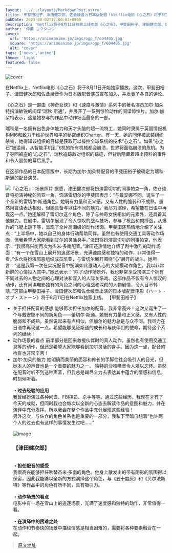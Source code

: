 ```yaml
---
layout: '../../layouts/MarkdownPost.astro'
title: '甲斐田裕子、津田健次郎、佐倉綾音为日本版配音！Netflix电影《心之石》将于8月11日独家上线'
pubDate: 2023-08-02T17:00:03+0900
description: 'Netflix将于8月11日独家上线电影《心之石》。甲斐田裕子、津田健次郎、佐倉綾音将为该片的日本版配音，并发表了各自的评论。'
author: '仲瀬 コウタロウ'
cover:
  url: 'https://animeanime.jp/imgs/ogp_f/604405.jpg'
  square: 'https://animeanime.jp/imgs/ogp_f/604405.jpg'
  alt: "cover"
tags: ['news','anime']
theme: 'light'
featured: false
---
```


![cover](https://animeanime.jp/imgs/ogp_f/604405.jpg)

在Netflix上，Netflix电影《心之石》将于8月11日开始独家播放。这次，甲斐田裕子、津田健次郎和佐倉綾音作为日本版配音演员宣布加入，并发表了各自的评论。

《心之石》是一部由《神奇女侠》和《速度与激情》系列中的著名演员加尔·加朵特扮演敏锐的间谍“瑞秋·斯通”，并展开了一系列惊险动作的间谍惊悚片。加尔·加朵特表示，这是她参与的作品中动作场面最多的一部。

瑞秋是一名拥有出色身体能力和天才头脑的超一流特工，她同时隶属于英国情报机构MI6和致力于维护世界和平的秘密组织Charter。有一天，她的同伴被武装组织杀害，她得知该组织的目标是获取可以操控全球系统的技术“心之石”。如果“心之石”被滥用，从智能手机到飞机的所有机械都会崩溃，世界将面临崩溃的危机。为了夺回被盗的“心之石”，瑞秋追踪敌对组织的踪迹，但背后隐藏着超出预料的事件和令人震惊的幕后黑手。

在这部作品的日本配音版中，长期为加尔·加朵特配音的甲斐田裕子被确定为瑞秋·斯通的配音演员。

![『心之石』：场景照片](https://animeanime.jp/imgs/zoom/604404.jpg)
据悉，津田健次郎将扮演雷切尔的同事帕克一角，佐仓绫音将扮演神秘的凯亚一角。饰演雷切尔的甲斐田表示：“与戴安娜不同，诞生了一个全新的雷切尔·斯通角色。她既有力量和正义感，又有人性的脆弱和不成熟。虽然用言语表达相似，但她具备与以往不同的魅力。我尽力演绎，希望能在日语中再现这一点。”她还解释了雷切尔这个角色，除了与神奇女侠相似的元素外，还具备其他魅力。在剧中，雷切尔展现了令人惊叹的战斗技巧，参与了枪战和肉搏战，从爆炸的飞艇上跳下等，呈现了全片高潮级的动作场面。甲斐田还热情地介绍了关注点：“上半场中，她以自己的身体行动帮助同伴。虽然也有使用交通工具等动作场面，但我希望大家能看到甘尔的灵活身手。”津田将扮演雷切尔的同事帕克，他表示：“我很高兴能再次为杰米·多南配音。”津田还热情地介绍了剧中激烈的动作场面：“有一个在雪山上展开的追逐场景，充满速度感和独特的动作，非常值得一看。”佐仓将扮演邪恶组织成员凯亚，与雷切尔展开围绕“心”展开的战斗。她坦言：“这是我第一次在实况配音中扮演如此激动人心的大规模动作角色，我以非常新鲜的心情投入其中。”她还表示：“除了动作场景外，我也非常享受扮演三个拥有不同过去的人物之间的心理对决和深入的人际关系戏。这部作品不仅有令人惊叹的动作，还有间谍电影独有的角色之间的心理战和深刻的人物剧情，令人目不转睛。”这部由甲斐田裕子、津田健次郎和佐仓绫音出演的日本版配音电影《ハート・オブ・ストーン》将于8月11日在Netflix独家上线。
【甲斐田裕子】
- 关于担任配音的感想
能够再次担任加尔的配音，我非常高兴！这次又诞生了一个与戴安娜不同的新角色——蕾切尔·斯通。她既有力量和正义感，又有人性的脆弱和不成熟。虽然说起来有点相似，但加尔的魅力总是与众不同。我尽力在日语中再现这一点。希望能够见证斯通的成长和与伙伴们的使命，期待这个系列的继续！
- 动作场景的看点
前半部分是回来救援伙伴时的真人动作。虽然也有使用交通工具等的动作，但还是希望大家能够看到加尔灵活的身手。因为这一点，配音的检查也非常辛苦！
- 加尔·加朵的魅力
她明确而美丽的面容和修长的手脚往往会吸引人的目光，但她本人的声音也是一个重要的魅力之一。
独特的沙哑嗓音令人难以忘怀。虽然在配音时听不到这种声音，但我总是竭尽全力去表达其中蕴含的情感和信息，时刻倾听着。 <br><br><span style="font-weight:bold;">・过去经验的应用</span><br>我曾经扮演过各种间谍、FBI探员、杀手等等。通过这些经历，我现在才有了今天的成就，但同时我也会每次以全新的心态去解读作品的意图和魅力，并在演绎中充分发挥。所以我会在整个作品中充分展现这些经验！<br>另外这次，与佐仓的角色关系也是重要的一部分，我私下里暗自想着“也许两个人的过去也有这样的事情发生过吧……”<br><br>![image](https://animeanime.jp/imgs/zoom/604414.jpg)<br><h3 class="subtitle">【津田健次郎】</h3><br><span style="font-weight:bold;">・担任配音的感受</span><br>我很高兴能够担任吹替杰米·多南的角色。他身上散发出的带有阴影的氛围得以保留，因此我能够以全新的方式演绎这个角色，与《五十度灰》和《贝尔法斯特》等作品中的角色有所不同，具有吸引力。<br><br><span style="font-weight:bold;">・动作场景的看点</span><br>电影中有一场在雪山上的追逐场景，充满了速度感和独特的动作，非常值得一看。<br><br><span style="font-weight:bold;">・在演绎中的困难之处</span><br>在动作和节奏快的场景中描绘情感是相当困难的，需要将各种要素融合在一起。


>[原文地址](https://animeanime.jp/article/2023/08/02/79029.html)  